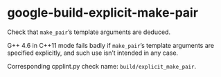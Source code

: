 google-build-explicit-make-pair
===============================

Check that `make_pair`’s template arguments are deduced.

G++ 4.6 in C++11 mode fails badly if `make_pair`’s template arguments
are specified explicitly, and such use isn’t intended in any case.

Corresponding cpplint.py check name: `build/explicit_make_pair`.
